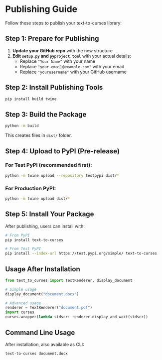# Publishing Guide

Follow these steps to publish your text-to-curses library:

## Step 1: Prepare for Publishing

1. **Update your GitHub repo** with the new structure
2. **Edit `setup.py` and `pyproject.toml`** with your actual details:
   - Replace `"Your Name"` with your name
   - Replace `"your.email@example.com"` with your email
   - Replace `"yourusername"` with your GitHub username

## Step 2: Install Publishing Tools

```bash
pip install build twine
```

## Step 3: Build the Package

```bash
python -m build
```

This creates files in `dist/` folder.

## Step 4: Upload to PyPI (Pre-release)

### For Test PyPI (recommended first):
```bash
python -m twine upload --repository testpypi dist/*
```

### For Production PyPI:
```bash
python -m twine upload dist/*
```

## Step 5: Install Your Package

After publishing, users can install with:

```bash
# From PyPI
pip install text-to-curses

# From Test PyPI  
pip install --index-url https://test.pypi.org/simple/ text-to-curses
```

## Usage After Installation

```python
from text_to_curses import TextRenderer, display_document

# Simple usage
display_document("document.docx")

# Advanced usage
renderer = TextRenderer("document.pdf")
import curses
curses.wrapper(lambda stdscr: renderer.display_and_wait(stdscr))
```

## Command Line Usage

After installation, also available as CLI:

```bash
text-to-curses document.docx
```
